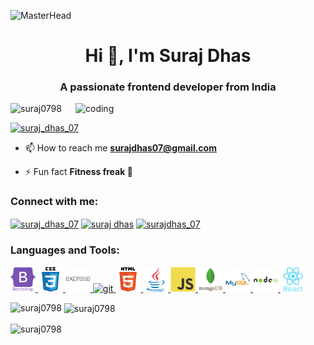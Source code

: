 ![MasterHead](https://d-line.biz/pictures/articles/articles_thumbnail_zz0HmWebi5.jpg)
<h1 align="center">Hi 👋, I'm Suraj Dhas</h1>
<h3 align="center">A passionate frontend developer from India</h3>
<img align="right" alt="coding" width="400" src="https://c.tenor.com/NOYF3f82b_gAAAAC/programmer.gif">

<p align="left"> <img src="https://komarev.com/ghpvc/?username=suraj0798&label=Profile%20views&color=0e75b6&style=flat" alt="suraj0798" /> </p>

<p align="left"> <a href="https://twitter.com/suraj_dhas_07" target="blank"><img src="https://img.shields.io/twitter/follow/suraj_dhas_07?logo=twitter&style=for-the-badge" alt="suraj_dhas_07" /></a> </p>

- 📫 How to reach me **surajdhas07@gmail.com**

- ⚡ Fun fact **Fitness freak 💪**

<h3 align="left">Connect with me:</h3>
<p align="left">
<a href="https://twitter.com/suraj_dhas_07" target="blank"><img align="center" src="https://raw.githubusercontent.com/rahuldkjain/github-profile-readme-generator/master/src/images/icons/Social/twitter.svg" alt="suraj_dhas_07" height="30" width="40" /></a>
<a href="https://linkedin.com/in/suraj-dhas-a37847230" target="blank"><img align="center" src="https://raw.githubusercontent.com/rahuldkjain/github-profile-readme-generator/master/src/images/icons/Social/linked-in-alt.svg" alt="suraj dhas" height="30" width="40" /></a>
<a href="https://instagram.com/surajdhas_07" target="blank"><img align="center" src="https://raw.githubusercontent.com/rahuldkjain/github-profile-readme-generator/master/src/images/icons/Social/instagram.svg" alt="surajdhas_07" height="30" width="40" /></a>
</p>

<h3 align="left">Languages and Tools:</h3>
<p align="left"> <a href="https://getbootstrap.com" target="_blank" rel="noreferrer"> <img src="https://raw.githubusercontent.com/devicons/devicon/master/icons/bootstrap/bootstrap-plain-wordmark.svg" alt="bootstrap" width="40" height="40"/> </a> <a href="https://www.w3schools.com/css/" target="_blank" rel="noreferrer"> <img src="https://raw.githubusercontent.com/devicons/devicon/master/icons/css3/css3-original-wordmark.svg" alt="css3" width="40" height="40"/> </a> <a href="https://expressjs.com" target="_blank" rel="noreferrer"> <img src="https://raw.githubusercontent.com/devicons/devicon/master/icons/express/express-original-wordmark.svg" alt="express" width="40" height="40"/> </a> <a href="https://git-scm.com/" target="_blank" rel="noreferrer"> <img src="https://www.vectorlogo.zone/logos/git-scm/git-scm-icon.svg" alt="git" width="40" height="40"/> </a> <a href="https://www.w3.org/html/" target="_blank" rel="noreferrer"> <img src="https://raw.githubusercontent.com/devicons/devicon/master/icons/html5/html5-original-wordmark.svg" alt="html5" width="40" height="40"/> </a> <a href="https://www.java.com" target="_blank" rel="noreferrer"> <img src="https://raw.githubusercontent.com/devicons/devicon/master/icons/java/java-original.svg" alt="java" width="40" height="40"/> </a> <a href="https://developer.mozilla.org/en-US/docs/Web/JavaScript" target="_blank" rel="noreferrer"> <img src="https://raw.githubusercontent.com/devicons/devicon/master/icons/javascript/javascript-original.svg" alt="javascript" width="40" height="40"/> </a> <a href="https://www.mongodb.com/" target="_blank" rel="noreferrer"> <img src="https://raw.githubusercontent.com/devicons/devicon/master/icons/mongodb/mongodb-original-wordmark.svg" alt="mongodb" width="40" height="40"/> </a> <a href="https://www.mysql.com/" target="_blank" rel="noreferrer"> <img src="https://raw.githubusercontent.com/devicons/devicon/master/icons/mysql/mysql-original-wordmark.svg" alt="mysql" width="40" height="40"/> </a> <a href="https://nodejs.org" target="_blank" rel="noreferrer"> <img src="https://raw.githubusercontent.com/devicons/devicon/master/icons/nodejs/nodejs-original-wordmark.svg" alt="nodejs" width="40" height="40"/> </a> <a href="https://reactjs.org/" target="_blank" rel="noreferrer"> <img src="https://raw.githubusercontent.com/devicons/devicon/master/icons/react/react-original-wordmark.svg" alt="react" width="40" height="40"/> </a> </p>

<p><img align="left" src="https://github-readme-stats.vercel.app/api/top-langs?username=suraj0798&show_icons=true&locale=en&layout=compact" alt="suraj0798" /></p>

<p>&nbsp;<img align="center" src="https://github-readme-stats.vercel.app/api?username=suraj0798&show_icons=true&locale=en" alt="suraj0798" /></p>

<p><img align="center" src="https://github-readme-streak-stats.herokuapp.com/?user=suraj0798&" alt="suraj0798" /></p>
